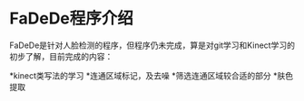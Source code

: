 # FaDeDe程序介绍
FaDeDe是针对人脸检测的程序，但程序仍未完成，算是对git学习和Kinect学习的初步了解，目前完成的内容：

*kinect类写法的学习
*连通区域标记，及去噪
*筛选连通区域较合适的部分
*肤色提取
